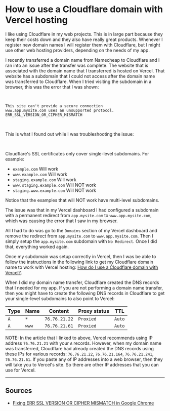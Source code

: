 # How to use a Cloudflare domain with Vercel hosting

I like using Cloudflare in my web projects. This is in large part because they keep their costs down and they also have really great products. Whenever I register new domain names I will register them with Cloudflare, but I might use other web hosting providers, depending on the needs of my app.

I recently transferred a domain name from Namecheap to Cloudflare and I ran into an issue after the transfer was complete. The website that is associated with the domain name that I transferred is hosted on Vercel. That website has a subdomain that I could not access after the domain name was transferred to Cloudflare. When I tried visiting the subdomain in a browser, this was the error that I was shown:

<br>

```
This site can't provide a secure connection
www.app.mysite.com uses an unsupported protocol.
ERR_SSL_VERSION_OR_CIPHER_MISMATCH
```

<br>

This is what I found out while I was troubleshooting the issue:

<br>

Cloudflare's SSL certificates only cover single-level subdomains. For example:

* `example.com` Will work
* `www.example.com` Will work
* `staging.example.com` Will work
* `www.staging.example.com` Will NOT work
* `staging.www.example.com` Will NOT work

Notice that the examples that will NOT work have multi-level subdomains.

The issue was that in my Vercel dashboard I had configured a subdomain with a permanent redirect from `app.mysite.com` to `www.app.mysite.com`, which was causing the error that I saw in my browser.

All I had to do was go to the `Domains` section of my Vercel dashboard and remove the redirect from `app.mysite.com` to `www.app.mysite.com`. Then I simply setup the `app.mysite.com` subdomain with `No Redirect`. Once I did that, everything worked again.

Once my subdomain was setup correctly in Vercel, then I was be able to follow the instructions in the following link to get my Cloudflare domain name to work with Vercel hosting: [How do I use a Cloudflare domain with Vercel?](https://vercel.com/guides/using-cloudflare-with-vercel). 

When I did my domain name transfer, Cloudflare created the DNS records that I needed for my app. If you are not performing a domain name transfer, then you might have to create the following DNS records in Cloudflare to get your single-level subdomains to also point to Vercel:

| Type | Name | Content | Proxy status | TTL |
| ---- | ---- | ------- | ------------ | --- |
| `A` | `*` | `76.76.21.22` | `Proxied` | `Auto` |
| `A` | `www` | `76.76.21.61` | `Proxied` | `Auto` |

NOTE: In the article that I linked to above, Vercel recommends using IP address `76.76.21.21` with your `A` records. However, when my domain name was transferred, Cloudflare had already created the DNS records using these IPs for various records: `76.76.21.22`, `76.76.21.164`, `76.76.21.241`, `76.76.21.61`. If you paste any of IP addresses into a web browser, then they will take you to Vercel's site. So there are other IP addresses that you can use for Vercel.

---

## Sources

* [Fixing ERR SSL VERSION OR CIPHER MISMATCH in Google Chrome](https://community.cloudflare.com/t/community-tip-fixing-err-ssl-version-or-cipher-mismatch-in-google-chrome/42162)
